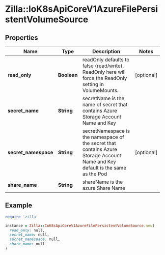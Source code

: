 # Zilla::IoK8sApiCoreV1AzureFilePersistentVolumeSource

## Properties

| Name | Type | Description | Notes |
| ---- | ---- | ----------- | ----- |
| **read_only** | **Boolean** | readOnly defaults to false (read/write). ReadOnly here will force the ReadOnly setting in VolumeMounts. | [optional] |
| **secret_name** | **String** | secretName is the name of secret that contains Azure Storage Account Name and Key |  |
| **secret_namespace** | **String** | secretNamespace is the namespace of the secret that contains Azure Storage Account Name and Key default is the same as the Pod | [optional] |
| **share_name** | **String** | shareName is the azure Share Name |  |

## Example

```ruby
require 'zilla'

instance = Zilla::IoK8sApiCoreV1AzureFilePersistentVolumeSource.new(
  read_only: null,
  secret_name: null,
  secret_namespace: null,
  share_name: null
)
```

